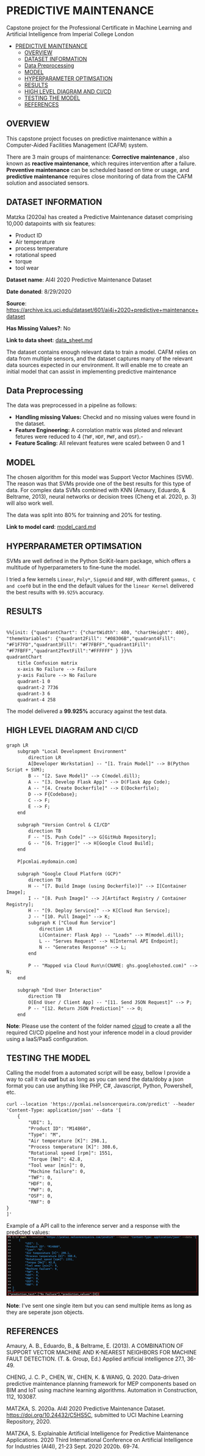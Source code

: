 # PREDICTIVE MAINTENANCE
Capstone project for the Professional Certificate in Machine Learning and Artificial Intelligence from Imperial College London

- [PREDICTIVE MAINTENANCE](#predictive-maintenance)
  - [OVERVIEW](#overview)
  - [DATASET INFORMATION](#dataset-information)
  - [Data Preprocessing](#data-preprocessing)
  - [MODEL](#model)
  - [HYPERPARAMETER OPTIMSATION](#hyperparameter-optimsation)
  - [RESULTS](#results)
  - [HIGH LEVEL DIAGRAM AND CI/CD](#high-level-diagram-and-cicd)
  - [TESTING THE MODEL](#testing-the-model)
  - [REFERENCES](#references)


## OVERVIEW
This capstone project focuses on predictive maintenance within a Computer-Aided Facilities Management (CAFM) system. 

There are 3 main groups of maintenance: **Corrective maintenance** , also known as **reactive maintenance**, which requires intervention after a failure. **Preventive maintenance** can be scheduled based on time or usage, and **predictive maintenance** requires close monitoring of data from the CAFM solution and associated sensors.


## DATASET INFORMATION
Matzka (2020a) has created a Predictive Maintenance dataset comprising 10,000 datapoints with six features: 

- Product ID
- Air temperature
- process temperature
- rotational speed
- torque
- tool wear

**Dataset name**: AI4I 2020 Predictive Maintenance Dataset

**Date donated**: 8/29/2020 

**Source**: https://archive.ics.uci.edu/dataset/601/ai4i+2020+predictive+maintenance+dataset

**Has Missing Values?**: No

**Link to data sheet**: [data_sheet.md](data_sheet.md)

The dataset contains enough relevant data to train a model. CAFM relies on data from multiple sensors, and the dataset captures many of the relevant data sources expected in our environment. It will enable me to create an initial model that can assist in implementing predictive maintenance

## Data Preprocessing

The data was preprocessed in a pipeline as follows:

- **Handling missing Values:** Checkd and no missing values were found in the dataset.
- **Feature Engineering:** A corrolation matrix was ploted and relevant fetures were reduced to 4 (`TWF`, `HDF`, `PWF`, and `OSF`).- 
- **Feature Scaling:** All relevant features  were scaled between 0 and 1


## MODEL 
The chosen algorithm for this model was Support Vector Machines (SVM). The reason was that SVMs provide one of the best results for this type of data. For complex data SVMs combined with KNN (Amaury, Eduardo, & Beltrame, 2013), neural networks or decision trees (Cheng et al. 2020, p. 3) will also work well.

The data was split into 80% for trainning and 20% for testing.

**Link to model card**: [model_card.md](model_card.md)

## HYPERPARAMETER OPTIMSATION
SVMs are well defined in the Python SciKit-learn package, which offers a multitude of hyperparameters to fine-tune the model.

I tried a few kernels `Linear`, `Poly*`, `Sigmoid` and `RBF`, with different `gammas, C and coef0` but in the end the default values for the `linear Kernel` delivered the best results with `99.925%` accuracy. 

## RESULTS
```mermaid

%%{init: {"quadrantChart": {"chartWidth": 400, "chartHeight": 400}, "themeVariables": {"quadrant2Fill": "#08306B","quadrant4Fill": "#F1F7FD","quadrant3Fill": "#F7FBFF","quadrant1Fill": "#F7FBFF","quadrant2TextFill":"#FFFFFF" } }}%%
quadrantChart
    title Confusion matrix
    x-axis No Failure --> Failure
    y-axis Failure --> No Failure
    quadrant-1 0
    quadrant-2 7736
    quadrant-3 6
    quadrant-4 258

```

The model delivered a **99.925%** accuracy against the test data.

## HIGH LEVEL DIAGRAM AND CI/CD
```mermaid
graph LR
    subgraph "Local Development Environment"
        direction LR
        A[Developer Workstation] -- "[1. Train Model]" --> B(Python Script + SVM);
        B -- "[2. Save Model]" --> C(model.dill);
        A -- "[3. Develop Flask App]" --> D(Flask App Code);
        A -- "[4. Create Dockerfile]" --> E(Dockerfile);
        D --> F{Codebase};
        C --> F;
        E --> F;
    end

    subgraph "Version Control & CI/CD"
        direction TB
        F -- "[5. Push Code]" --> G[GitHub Repository];
        G -- "[6. Trigger]" --> H[Google Cloud Build];
    end

    P[pcmlai.mydomain.com] 

    subgraph "Google Cloud Platform (GCP)"
        direction TB
        H -- "[7. Build Image (using Dockerfile)]" --> I[Container Image];
        I -- "[8. Push Image]" --> J[Artifact Registry / Container Registry];
        H -- "[9. Deploy Service]" --> K[Cloud Run Service];
        J -- "[10. Pull Image]" --> K;
        subgraph K ["Cloud Run Service"]
            direction LR
            L(Container: Flask App) -- "Loads" --> M(model.dill);
            L -- "Serves Request" --> N[Internal API Endpoint];
            N -- "Generates Response" --> L; 
        end
        
        P -- "Mapped via Cloud Run\n(CNAME: ghs.googlehosted.com)" --> N;
    end

    subgraph "End User Interaction"
        direction TB
        O[End User / Client App] -- "[11. Send JSON Request]" --> P;
        P -- "[12. Return JSON Prediction]" --> O; 
    end
```

**Note**: Please use the content of the folder named [cloud](cloud/) to create a all the required CI/CD pipeline and host your inference model in a cloud provider using a IaaS/PaaS configuration.

## TESTING THE MODEL

Calling the model from a automated script will be easy, bellow I provide a way to call it via **curl** but as long as you can send the data/doby a json format you can use anything like PHP, C#, Javascript, Python, Powershell, etc. 

```batch
curl --location 'https://pcmlai.nelsoncerqueira.com/predict' --header 'Content-Type: application/json' --data '[
    {
        "UDI": 1,
        "Product ID": "M14860",
        "Type": "M",
        "Air temperature [K]": 298.1,
        "Process temperature [K]": 308.6,
        "Rotational speed [rpm]": 1551,
        "Torque [Nm]": 42.8,
        "Tool wear [min]": 0,
        "Machine failure": 0,
        "TWF": 0,
        "HDF": 0,
        "PWF": 0,
        "OSF": 0,
        "RNF": 0
}
]'
```

Example of a API call to the inference server and a response with the predicted values:
![alt text](images/api_call.png)

**Note**: I've sent one single item but you can send multiple items as long as they are seperate json objects.

## REFERENCES
Amaury, A. B., Eduardo, B., & Beltrame, E. (2013). A COMBINATION OF SUPPORT VECTOR MACHINE AND K-NEAREST NEIGHBORS FOR MACHINE FAULT DETECTION. (T. &. Group, Ed.) Applied artificial intelligence 27.1, 36-49.

CHENG, J. C. P., CHEN, W., CHEN, K. & WANG, Q. 2020. Data-driven predictive maintenance planning framework for MEP components based on BIM and IoT using machine learning algorithms. Automation in Construction, 112, 103087.

MATZKA, S. 2020a. AI4I 2020 Predictive Maintenance Dataset. https://doi.org/10.24432/C5HS5C, submitted to UCI Machine Learning Repository, 2020.

MATZKA, S. Explainable Artificial Intelligence for Predictive Maintenance Applications.  2020 Third International Conference on Artificial Intelligence for Industries (AI4I), 21-23 Sept. 2020 2020b. 69-74.

